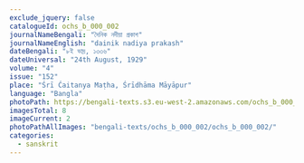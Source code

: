 ```yaml
---
exclude_jquery: false
catalogueId: ochs_b_000_002
journalNameBengali: "দৈনিক নদীয়া প্রকাশ"
journalNameEnglish: "dainik nadiya prakash"
dateBengali: "৮ই ভাদ্র, ১৩৩৬" 
dateUniversal: "24th August, 1929" 
volume: "4"
issue: "152"
place: "Śrī Ćaitanya Maṭha, Śrīdhāma Māyāpur"
language: "Bangla"
photoPath: https://bengali-texts.s3.eu-west-2.amazonaws.com/ochs_b_000_002/split/_00000002.pdf
imagesTotal: 8
imageCurrent: 2
photoPathAllImages: "bengali-texts/ochs_b_000_002/ochs_b_000_002/"
categories:
  - sanskrit
---
```


